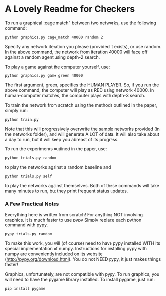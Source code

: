 # A Lovely Readme for Checkers

To run a graphical :cage match" between two networks, use the following command:

	python graphics.py cage_match 40000 random 2

Specify any network iteration you please (provided it exists), or use random.  In the above command, the network from iteration 40000 will face off against a random agent using depth-2 search.

To play a game against the computer yourself, use:

	python graphics.py game green 40000

The first argument, green, specifies the HUMAN PLAYER.  So, if you run the above command, the computer will play as RED using network 40000.  In human-computer matches, the computer plays with depth-3 search.

To train the network from scratch using the methods outlined in the paper, simply run:

    python train.py

Note that this will progressively overwrite the sample networks provided (in the networks folder), and will generate A LOT of data.  It will also take about a day to run, but it will keep you abreast of its progress.

To run the experiments outlined in the paper, use:

	python trials.py random

to play the networks against a random baseline and

	python trials.py self

to play the networks against themselves.  Both of these commands will take many minutes to run, but they print frequent status updates.

### A Few Practical Notes
Everything here is written from scratch!  For anything NOT involving graphics, it is much faster to use pypy Simply replace each python command with pypy.

	pypy trials.py random

To make this work, you will (of course) need to have pypy installed WITH its special implementation of numpy.  Instructions for installing pypy with numpy are conveniently included on its website (http://pypy.org/download.html).  You do not NEED pypy, it just makes things faster!

Graphics, unfortunately, are not compatible with pypy.  To run graphics, you will need to have the pygame library installed.  To install pygame, just run:

    pip install pygame
